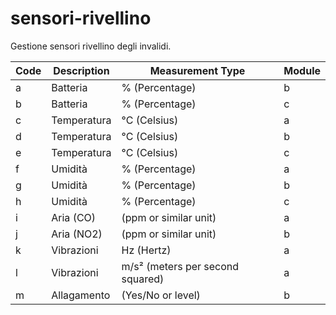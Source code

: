 # sensori-rivellino
Gestione sensori rivellino degli invalidi.

| Code | Description                | Measurement Type         | Module  |
|----------|----------------------------|--------------------------|---------|
| a        | Batteria                   | % (Percentage)                   | b |
| b        | Batteria                   | % (Percentage)                   | c |
| c        | Temperatura                | °C (Celsius)                     | a |
| d        | Temperatura                | °C (Celsius)                     | b |
| e        | Temperatura                | °C (Celsius)                     | c |
| f        | Umidità                    | % (Percentage)                   | a |
| g        | Umidità                    | % (Percentage)                   | b |
| h        | Umidità                    | % (Percentage)                   | c |
| i        | Aria (CO)                  | (ppm or similar unit)            | a |
| j        | Aria (NO2)                 | (ppm or similar unit)            | b |
| k        | Vibrazioni                 | Hz (Hertz)                       | a |
| l        | Vibrazioni                 | m/s² (meters per second squared) | a |
| m        | Allagamento                | (Yes/No or level)                | b |
